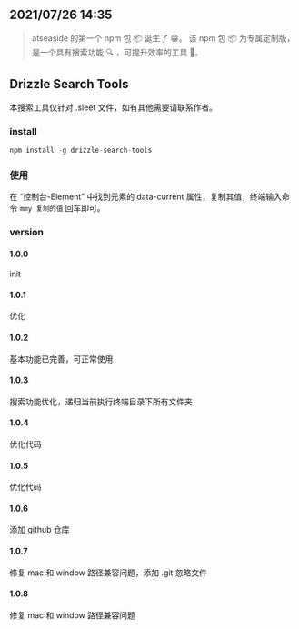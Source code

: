 ## 2021/07/26 14:35

> atseaside 的第一个 npm 包 📦 诞生了 😁。
> 该 npm 包 📦 为专属定制版，是一个具有搜索功能 🔍 ，可提升效率的工具 🔨。

## Drizzle Search Tools

本搜索工具仅针对 .sleet 文件，如有其他需要请联系作者。

### install

```javascript
npm install -g drizzle-search-tools
```

### 使用

在 “控制台-Element” 中找到元素的 data-current 属性，复制其值，终端输入命令 `mmy 复制的值` 回车即可。

### version

#### 1.0.0

init

#### 1.0.1

优化

#### 1.0.2

基本功能已完善，可正常使用

#### 1.0.3

搜索功能优化，递归当前执行终端目录下所有文件夹

#### 1.0.4

优化代码

#### 1.0.5

优化代码

#### 1.0.6

添加 github 仓库

#### 1.0.7

修复 mac 和 window 路径兼容问题，添加 .git 忽略文件

#### 1.0.8

修复 mac 和 window 路径兼容问题

